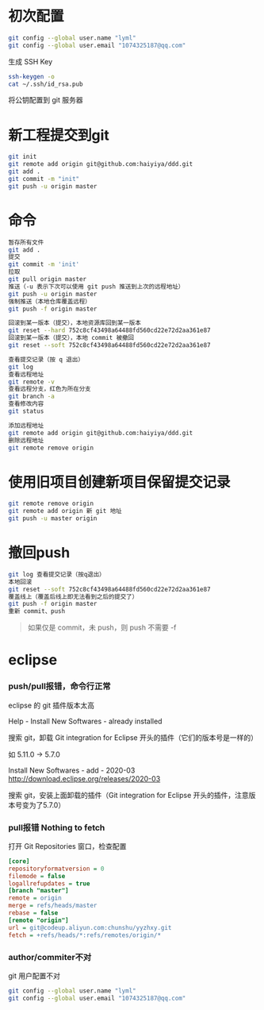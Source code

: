 # 初次配置

```bash
git config --global user.name "lyml"
git config --global user.email "1074325187@qq.com"
```

生成 SSH Key

```bash
ssh-keygen -o
cat ~/.ssh/id_rsa.pub
```

将公钥配置到 git 服务器

# 新工程提交到git

```bash
git init
git remote add origin git@github.com:haiyiya/ddd.git
git add .
git commit -m "init"
git push -u origin master
```

# 命令

```bash
暂存所有文件
git add .
提交
git commit -m 'init'
拉取
git pull origin master
推送（-u 表示下次可以使用 git push 推送到上次的远程地址）
git push -u origin master
强制推送（本地仓库覆盖远程）
git push -f origin master

回滚到某一版本（提交），本地资源库回到某一版本
git reset --hard 752c8cf43498a64488fd560cd22e72d2aa361e87
回滚到某一版本（提交），本地 commit 被撤回
git reset --soft 752c8cf43498a64488fd560cd22e72d2aa361e87

查看提交记录（按 q 退出）
git log
查看远程地址
git remote -v
查看远程分支，红色为所在分支
git branch -a
查看修改内容
git status

添加远程地址
git remote add origin git@github.com:haiyiya/ddd.git
删除远程地址
git remote remove origin
```

# 使用旧项目创建新项目保留提交记录

```bash
git remote remove origin
git remote add origin 新 git 地址
git push -u master origin
```

# 撤回push

```bash
git log 查看提交记录（按q退出）
本地回滚
git reset --soft 752c8cf43498a64488fd560cd22e72d2aa361e87
覆盖线上（覆盖后线上即无法看到之后的提交了）
git push -f origin master
重新 commit、push
```

> 如果仅是 commit，未 push，则 push 不需要 -f

# eclipse

### push/pull报错，命令行正常

eclipse 的 git 插件版本太高

Help - Install New Softwares - already installed

搜索 git，卸载 Git integration for Eclipse 开头的插件（它们的版本号是一样的）

如 5.11.0 -> 5.7.0

Install New Softwares - add - 2020-03 http://download.eclipse.org/releases/2020-03

搜索 git，安装上面卸载的插件（Git integration for Eclipse 开头的插件，注意版本号变为了5.7.0）

### pull报错 Nothing to fetch

打开 Git Repositories 窗口，检查配置

```ini
[core]
repositoryformatversion = 0
filemode = false
logallrefupdates = true
[branch "master"]
remote = origin
merge = refs/heads/master
rebase = false
[remote "origin"]
url = git@codeup.aliyun.com:chunshu/yyzhxy.git
fetch = +refs/heads/*:refs/remotes/origin/*
```

### author/commiter不对

git 用户配置不对

```bash
git config --global user.name "lyml"
git config --global user.email "1074325187@qq.com"
```

